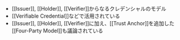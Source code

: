 - [[Issuer]], [[Holder]], [[Verifier]]からなるクレデンシャルのモデル
- [[Verifiable Credential]]などで活用されている
- [[Issuer]], [[Holder]], [[Verifier]]に加え、[[Trust Anchor]]を追加した[[Four-Party Model]]も議論されている